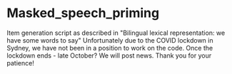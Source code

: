 # Masked_speech_priming
Item generation script as described in "Bilingual lexical representation: we have some words to say"
Unfortunately due to the COVID lockdown in Sydney, we have not been in a position to work on the code.
Once the lockdown ends - late October? We will post news.
Thank you for your patience!
